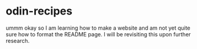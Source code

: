 # odin-recipes
ummm okay so I am learning how to make a website and am not yet quite sure how to format the README page. I will be revisiting this upon further research. 